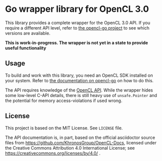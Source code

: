 # Go wrapper library for OpenCL 3.0 

This library provides a complete wrapper for the OpenCL 3.0 API.
If you require a different API level, refer to [the opencl-go project][opencl-go] to see which versions are available.

**This is work-in-progress. The wrapper is not yet in a state to provide useful functionality**

## Usage

To build and work with this library, you need an OpenCL SDK installed on your system.
Refer to [the documentation on opencl-go][opencl-go] on how to do this. 

The API requires knowledge of the [OpenCL API][opencl-api]. While the wrapper hides some low-level C-API details,
there is still heavy use of `unsafe.Pointer` and the potential for memory access-violations if used wrong.

[opencl-api]:[https://registry.khronos.org/OpenCL/sdk/3.0/docs/man/html/]
[opencl-go]:[https://opencl-go.github.com]

## License

This project is based on the MIT License. See `LICENSE` file.

The API documentation is, in part, based on the official asciidoctor source files from https://github.com/KhronosGroup/OpenCL-Docs,
licensed under the Creative Commons Attribution 4.0 International License; see https://creativecommons.org/licenses/by/4.0/ .
